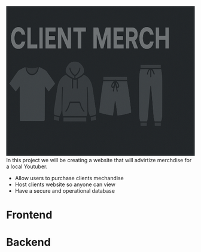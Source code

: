 <img src="https://github.com/WestwardSky8392/YoutubeMerch_Website/blob/main/ClientHeader.png?raw=true" width="1000" height="400"/>
In this project we will be creating a website that will advirtize merchdise for a local Youtuber.

  <ul>
    <li> Allow users to purchase clients mechandise</li>
    <li> Host clients website so anyone can view</li>
    <li> Have a secure and operational database</li>
  </ul>
<h1>Frontend</h1>

<h1>Backend</h1>
